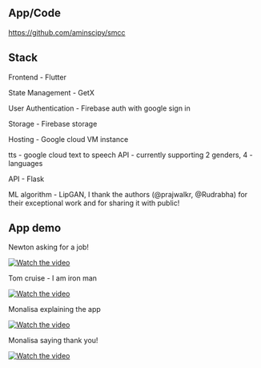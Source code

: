 **App/Code**
------------------------------------------------------------------------------------------------------------
https://github.com/aminscipy/smcc

**Stack**
------------------------------------------------------------------------------------------------------------
Frontend - Flutter

State Management - GetX

User Authentication - Firebase auth with google sign in

Storage - Firebase storage

Hosting - Google cloud VM instance

tts - google cloud text to speech API - currently supporting 2 genders, 4 -languages

API - Flask

ML algorithm - LipGAN, I thank the authors (@prajwalkr, @Rudrabha) for their exceptional work and for sharing it with public!

**App demo**
-------------------------------------------------------------------------------------------------------------
Newton asking for a job!

[![Watch the video](https://img.youtube.com/vi/9PLVmOss3B0/maxresdefault.jpg)](https://youtu.be/9PLVmOss3B0)

Tom cruise - I am iron man

[![Watch the video](https://img.youtube.com/vi/iMTao0Wq4eQ/maxresdefault.jpg)](https://youtu.be/iMTao0Wq4eQ)

Monalisa explaining the app

[![Watch the video](https://img.youtube.com/vi/OYG84zlZ1TU/maxresdefault.jpg)](https://youtu.be/OYG84zlZ1TU)

Monalisa saying thank you!

[![Watch the video](https://img.youtube.com/vi/T4Zbggu2jFg/maxresdefault.jpg)](https://youtu.be/T4Zbggu2jFg)
